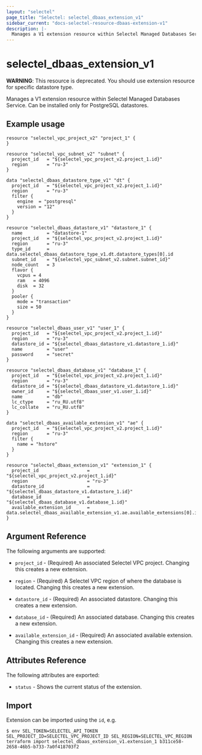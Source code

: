 ```yaml
---
layout: "selectel"
page_title: "Selectel: selectel_dbaas_extension_v1"
sidebar_current: "docs-selectel-resource-dbaas-extension-v1"
description: |-
  Manages a V1 extension resource within Selectel Managed Databases Service.
---
```


# selectel\_dbaas\_extension\_v1

**WARNING**: This resource is deprecated. You should use extension resource for specific datastore type.

Manages a V1 extension resource within Selectel Managed Databases Service. Can be installed only for PostgreSQL datastores.

## Example usage

```hcl
resource "selectel_vpc_project_v2" "project_1" {
}

resource "selectel_vpc_subnet_v2" "subnet" {
  project_id   = "${selectel_vpc_project_v2.project_1.id}"
  region       = "ru-3"
}

data "selectel_dbaas_datastore_type_v1" "dt" {
  project_id   = "${selectel_vpc_project_v2.project_1.id}"
  region       = "ru-3"
  filter {
    engine  = "postgresql"
    version = "12"
  }
}

resource "selectel_dbaas_datastore_v1" "datastore_1" {
  name         = "datastore-1"
  project_id   = "${selectel_vpc_project_v2.project_1.id}"
  region       = "ru-3"
  type_id      = data.selectel_dbaas_datastore_type_v1.dt.datastore_types[0].id
  subnet_id    = "${selectel_vpc_subnet_v2.subnet.subnet_id}"
  node_count   = 3
  flavor {
    vcpus = 4
    ram   = 4096
    disk  = 32
  }
  pooler {
    mode = "transaction"
    size = 50
  }
}

resource "selectel_dbaas_user_v1" "user_1" {
  project_id   = "${selectel_vpc_project_v2.project_1.id}"
  region       = "ru-3"
  datastore_id = "${selectel_dbaas_datastore_v1.datastore_1.id}"
  name         = "user"
  password     = "secret"
}

resource "selectel_dbaas_database_v1" "database_1" {
  project_id   = "${selectel_vpc_project_v2.project_1.id}"
  region       = "ru-3"
  datastore_id = "${selectel_dbaas_datastore_v1.datastore_1.id}"
  owner_id     = "${selectel_dbaas_user_v1.user_1.id}"
  name         = "db"
  lc_ctype     = "ru_RU.utf8"
  lc_collate   = "ru_RU.utf8"
}

data "selectel_dbaas_available_extension_v1" "ae" {
  project_id   = "${selectel_vpc_project_v2.project_1.id}"
  region       = "ru-3"
  filter {
    name = "hstore"
  }
}

resource "selectel_dbaas_extension_v1" "extension_1" {
  project_id                  = "${selectel_vpc_project_v2.project_1.id}"
  region                      = "ru-3"
  datastore_id                = "${selectel_dbaas_datastore_v1.datastore_1.id}"
  database_id                 = "${selectel_dbaas_database_v1.database_1.id}"
  available_extension_id      = data.selectel_dbaas_available_extension_v1.ae.available_extensions[0].id
}
```

## Argument Reference

The following arguments are supported:

* `project_id` - (Required) An associated Selectel VPC project.
  Changing this creates a new extension.

* `region` - (Required) A Selectel VPC region of where the database is located.
  Changing this creates a new extension.

* `datastore_id` - (Required) An associated datastore.
  Changing this creates a new extension.

* `database_id` - (Required) An associated database.
  Changing this creates a new extension.

* `available_extension_id` - (Required) An associated available extension.
  Changing this creates a new extension.

## Attributes Reference

The following attributes are exported:

* `status` - Shows the current status of the extension.

## Import

Extension can be imported using the `id`, e.g.

```shell
$ env SEL_TOKEN=SELECTEL_API_TOKEN SEL_PROJECT_ID=SELECTEL_VPC_PROJECT_ID SEL_REGION=SELECTEL_VPC_REGION terraform import selectel_dbaas_extension_v1.extension_1 b311ce58-2658-46b5-b733-7a0f418703f2
```
